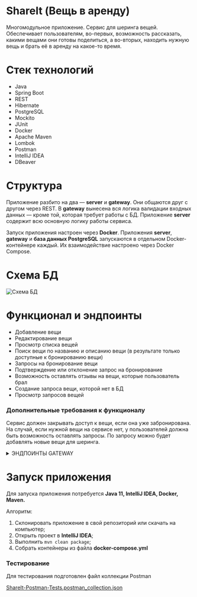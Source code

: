 # ShareIt (Вещь в аренду)

Многомодульное приложение. Сервис для шеринга вещей. Обеспечивает пользователям, во-первых, возможность рассказать, какими вещами они готовы поделиться, а во-вторых, находить нужную вещь и брать её в аренду на какое-то время.

# Стек технологий

* Java
* Spring Boot
* REST
* Hibernate
* PostgreSQL
* Mockito
* JUnit
* Docker
* Apache Maven
* Lombok
* Postman
* IntelliJ IDEA
* DBeaver

# Структура

Приложение разбито на два — **server** и **gateway**. Они общаются друг с другом через REST. В **gateway** вынесена вся логика валидации входных данных — кроме той, которая требует работы с БД. Приложение **server** содержит всю основную логику работы сервиса.

Запуск приложения настроен через **Docker**. Приложения **server**, **gateway** и **база данных PostgreSQL** запускаются в отдельном Docker-контейнере каждый. Их взаимодействие настроено через Docker Compose.

# Схема БД

![Схема БД](https://github.com/avan-es/java-shareit/assets/83888190/61b2ea7e-bc35-4939-95a4-3d5b01174952)

# Функционал и эндпоинты

* Добавление вещи
* Редактирование вещи
* Просмотр списка вещей
* Поиск вещи по названию и описанию вещи (в результате только доступные к бронированию вещи)
* Запросы на бронирование вещи
* Подтверждение или отклонение запрос на бронирование
* Возможность оставлять отзывы на вещи, которые пользователь брал 
* Создание запроса вещи, которой нет в БД
* Просмотр запросов вещей


### Дополнительные требования к функционалу

Сервис должен закрывать доступ к вещи, если она уже забронирована. На случай, если нужной вещи на сервисе нет, у пользователей должна быть возможность оставлять запросы. По запросу можно будет добавлять новые вещи для шеринга.



<details>

<summary>ЭНДПОИНТЫ GATEWAY</summary>

<p align="center">
  <table align="center" width="100%">
    <tr>
        <th colspan="2">
          <img width="50" src="https://github.com/avan-es/java-filmorate/assets/83888190/bf414de4-dbba-4f3a-a888-b180fad09728"/><br>UserController
        </th>
      </tr>
    <tr>
      <td>POST /users</td><td>Добавить нового пользователя</td>
    </tr>
    <tr>
      <td>PATCH /users/{userId}</td><td>Обновить информацию о пользователе по его ID</td>
    </tr>
    <tr>
      <td>GET /users/{userId}</td><td>Получить информацию о пользователе по его ID</td>
    </tr>
    <tr>
      <td>GET /users</td><td>Получить информации о всех пользователях</td>
    </tr>
    <tr>
      <td>DELETE /users/{userId}</td><td>Удалить пользователя по его ID</td>
    </tr>
    <tr>
        <th colspan="2">
          <img width="50" src="https://github.com/avan-es/java-shareit/assets/83888190/efd9ef0d-823e-4209-87b7-eea1c719d0d6"/><br>ItemController
        </th>
      </tr>
    <tr>
      <td>POST /items</td><td>Добавить новую вещь</td>
    </tr>
    <tr>
      <td>POST /items/{itemId}/comment</td><td>Опубликовать отзыв на вещь</td>
    </tr>
    <tr>
      <td>PATCH /items/{itemId}</td><td>Обновить информацию о вещи по её ID</td>
    </tr>
    <tr>
      <td>GET /items/search</td><td>Поиск вещи по слову в описании и названии</td>
    </tr>
    <tr>
      <td>GET /items/all</td><td>Получить информацию о всех вещах</td>
    </tr>
    <tr>
      <td>GET /items/{itemId}</td><td>Получить информацию о вещи по её ID</td>
    </tr>
    <tr>
      <td>GET /items</td><td>Получить информацию о всех вещах пользователя (владельца)</td>
    </tr>
    <tr>
      <td>DELETE /items/{itemId}</td><td>Удалить вещь по её ID</td>
    </tr>
    <tr>
        <th colspan="2">
          <img width="50" src="https://github.com/avan-es/java-shareit/assets/83888190/e1ac2db1-3f08-48c5-8d56-ce1ce04dea66"/><br>BookingController
        </th>
      </tr>
    <tr>
      <td>POST /bookings</td><td>Создать бронирование вещи</td>
    </tr>
    <tr>
      <td>PATCH /bookings/{bookingId}</td><td>Обработать бронирование владельцем вещи по его ID</td>
    </tr>
    <tr>
      <td>GET /bookings/owner</td><td>Получить информацию о всех бронированиях своих вещей владельцем</td>
    </tr>
    <tr>
      <td>GET /bookings/all</td><td>Получить информацию о всех бронирования в БД</td>
    </tr>
    <tr>
      <td>GET /bookings/{bookingId}</td><td>Получить информацию о бронирование по его ID</td>
    </tr>
    <tr>
      <td>GET /bookings</td><td>Получить информацию о всех бронированиях, сделанных пользователем</td>
    </tr>
    <tr>
        <th colspan="2">
          <img width="50" src="https://github.com/avan-es/java-shareit/assets/83888190/f4e7294c-b1aa-4bcc-bdf0-b456bcaf1db7"/><br>ItemRequestController
        </th>
      </tr>
    <tr>
      <td>POST /requests</td><td>Создать новый запрос вещи</td>
    </tr>
    <tr>
      <td>GET /requests/all</td><td>Получить информацию о всех запрошенных вещах</td>
    </tr>
    <tr>
      <td>GET /requests/{requestId}</td><td>Получить информацию о запрошенной вещи по её ID</td>
    </tr>
    <tr>
      <td>GET /requests</td><td>Получить информацию о своих запросах вещей (пользователем)</td>
    </tr>
  </table>
  </p>

</details>

# Запуск приложения

Для запуска приложения потребуется **Java 11, IntelliJ IDEA, Docker, Maven.**

Алгоритм:

1. Склонировать приложение в свой репозиторий или скачать на компьютер;
2. Открыть проект в **IntelliJ IDEA**;
3. Выполнить `mvn clean package`;
4. Собрать контейнеры из файла **docker-compose.yml**

### Тестирование

Для тестирования подготовлен файл коллекции Postman

[ShareIt-Postman-Tests.postman_collection.json](https://github.com/avan-es/java-shareit/blob/main/postman/ShareIt-Postman-Tests.postman_collection.json)

